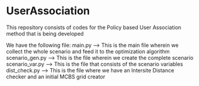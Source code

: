 # UserAssociation
This repository consists of codes for the Policy based User Association method that is being developed

We have the following file: 
main.py --> This is the main file wherein we collect the whole scenario and feed it to the optimization algorithm
scenario_gen.py --> This is the file wherein we create the complete scenario
scenario_var.py --> This is the file that consists of the scenario variables
dist_check.py --> This is the file where we have an Intersite Distance checker and an initial MCBS grid creator

